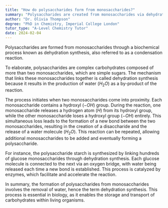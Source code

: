 ```yaml
---
title: "How do polysaccharides form from monosaccharides?"
summary: "Polysaccharides are created from monosaccharides via dehydration synthesis, also known as a condensation reaction, where water is removed to link sugar molecules together."
author: "Dr. Olivia Thompson"
degree: "PhD in Chemistry, Imperial College London"
tutor_type: "A-Level Chemistry Tutor"
date: 2024-02-04
---
```


Polysaccharides are formed from monosaccharides through a biochemical process known as dehydration synthesis, also referred to as a condensation reaction.

To elaborate, polysaccharides are complex carbohydrates composed of more than two monosaccharides, which are simple sugars. The mechanism that links these monosaccharides together is called dehydration synthesis because it results in the production of water ($H_2O$) as a by-product of the reaction.

The process initiates when two monosaccharides come into proximity. Each monosaccharide contains a hydroxyl ($-OH$) group. During the reaction, one monosaccharide releases a hydrogen atom ($H$) from its hydroxyl group, while the other monosaccharide loses a hydroxyl group ($-OH$) entirely. This simultaneous loss leads to the formation of a new bond between the two monosaccharides, resulting in the creation of a disaccharide and the release of a water molecule ($H_2O$). This reaction can be repeated, allowing additional monosaccharides to be added and eventually forming a polysaccharide.

For instance, the polysaccharide starch is synthesized by linking hundreds of glucose monosaccharides through dehydration synthesis. Each glucose molecule is connected to the next via an oxygen bridge, with water being released each time a new bond is established. This process is catalyzed by enzymes, which facilitate and accelerate the reaction.

In summary, the formation of polysaccharides from monosaccharides involves the removal of water, hence the term dehydration synthesis. This process is essential in biology, as it enables the storage and transport of carbohydrates within living organisms.
    